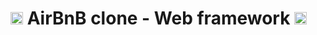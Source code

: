 # <img src="https://iconape.com/wp-content/files/hk/370521/svg/airbnb-logo-icon-png-svg.png" width=20> AirBnB clone - Web framework <img src="https://iconape.com/wp-content/files/hk/370521/svg/airbnb-logo-icon-png-svg.png" width=20>
